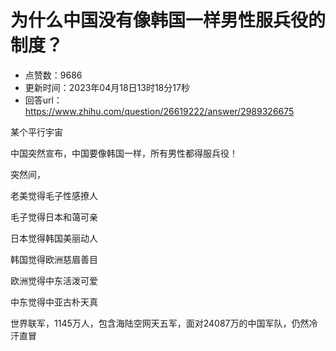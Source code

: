 # 为什么中国没有像韩国一样男性服兵役的制度？
- 点赞数：9686
- 更新时间：2023年04月18日13时18分17秒
- 回答url：https://www.zhihu.com/question/26619222/answer/2989326675
<body>
 <p data-pid="njwXcPZ5">某个平行宇宙</p>
 <p data-pid="gkbKtYIm">中国突然宣布，中国要像韩国一样，所有男性都得服兵役！</p>
 <p data-pid="uhCwCT_Z">突然间，</p>
 <p data-pid="kV9yWfLh">老美觉得毛子性感撩人</p>
 <p data-pid="711Ndehg">毛子觉得日本和蔼可亲</p>
 <p data-pid="90mZE3kD">日本觉得韩国美丽动人</p>
 <p data-pid="QqZ7tWJG">韩国觉得欧洲慈眉善目</p>
 <p data-pid="JIetiVtJ">欧洲觉得中东活泼可爱</p>
 <p data-pid="lf2QiTDc">中东觉得中亚古朴天真</p>
 <p data-pid="ax0E5V5O">世界联军，1145万人，包含海陆空网天五军，面对24087万的中国军队，仍然冷汗直冒</p>
 <p></p>
</body>